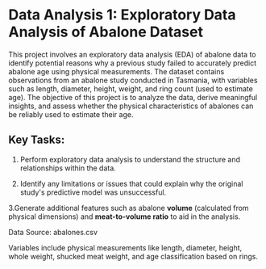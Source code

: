 # Data Analysis 1: Exploratory Data Analysis of Abalone Dataset

This project involves an exploratory data analysis (EDA) of abalone data to identify potential reasons why a previous study failed to accurately predict abalone age using physical measurements. The dataset contains observations from an abalone study conducted in Tasmania, with variables such as length, diameter, height, weight, and ring count (used to estimate age). The objective of this project is to analyze the data, derive meaningful insights, and assess whether the physical characteristics of abalones can be reliably used to estimate their age.

## Key Tasks:
1. Perform exploratory data analysis to understand the structure and relationships within the data.
   
2. Identify any limitations or issues that could explain why the original study's predictive model was unsuccessful.
   
3.Generate additional features such as abalone **volume** (calculated from physical dimensions) and **meat-to-volume ratio** to aid in the analysis.

Data Source: abalones.csv

Variables include physical measurements like length, diameter, height, whole weight, shucked meat weight, and age classification based on rings.
